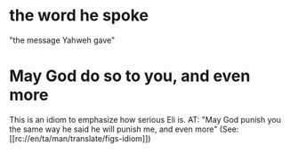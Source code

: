# the word he spoke

"the message Yahweh gave"

# May God do so to you, and even more

This is an idiom to emphasize how serious Eli is. AT: "May God punish you the same way he said he will punish me, and even more" (See: [[rc://en/ta/man/translate/figs-idiom]])